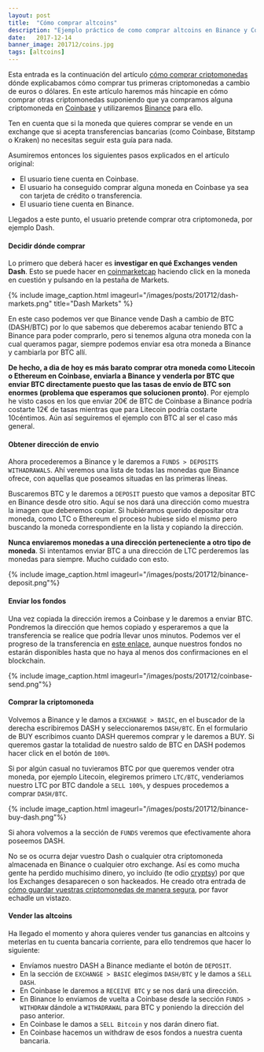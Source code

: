 ```yaml
---
layout: post
title:  "Cómo comprar altcoins"
description: "Ejemplo práctico de como comprar altcoins en Binance y Coinbase"
date:   2017-12-14
banner_image: 201712/coins.jpg
tags: [altcoins]
---
```


Esta entrada es la continuación del artículo [cómo comprar criptomonedas](../como-comprar-criptomonedas) dónde explicabamos cómo comprar tus primeras criptomonedas a cambio de euros o dólares. En este artículo haremos más hincapie en cómo comprar otras criptomonedas suponiendo que ya compramos alguna criptomoneda en [Coinbase](https://www.coinbase.com/join/52f9eda19f27be821400004e) y utilizaremos [Binance](https://www.binance.com/) para ello.

Ten en cuenta que si la moneda que quieres comprar se vende en un exchange que si acepta transferencias bancarias (como Coinbase, Bitstamp o Kraken) no necesitas seguir esta guía para nada.

<!--more-->

Asumiremos entonces los siguientes pasos explicados en el artículo original:

* El usuario tiene cuenta en Coinbase.
* El usuario ha conseguido comprar alguna moneda en Coinbase ya sea con tarjeta de crédito o transferencia.
* El usuario tiene cuenta en Binance.


Llegados a este punto, el usuario pretende comprar otra criptomoneda, por ejemplo Dash.

#### Decidir dónde comprar

Lo primero que deberá hacer es **investigar en qué Exchanges venden Dash**. Esto se puede hacer en [coinmarketcap](https://coinmarketcap.com/currencies/dash/#markets) haciendo click en la moneda en cuestión y pulsando en la pestaña de Markets.

{% include image_caption.html imageurl="/images/posts/201712/dash-markets.png" title="Dash Markets" %}

En este caso podemos ver que Binance vende Dash a cambio de BTC (DASH/BTC) por lo que sabemos que deberemos acabar teniendo BTC a Binance para poder comprarlo, pero si tenemos alguna otra moneda con la cual queramos pagar, siempre podemos enviar esa otra moneda a Binance y cambiarla por BTC allí.

**De hecho, a dia de hoy es más barato comprar otra moneda como Litecoin o Ethereum en Coinbase, enviarla a Binance y venderla por BTC que enviar BTC directamente puesto que las tasas de envío de BTC son enormes (problema que esperamos que solucionen pronto)**. Por ejemplo he visto casos en los que enviar 20€ de BTC de Coinbase a Binance podría costarte 12€ de tasas mientras que para Litecoin podría costarte 10céntimos. Aún así seguiremos el ejemplo con BTC al ser el caso más general.

#### Obtener dirección de envio

Ahora procederemos a Binance y le daremos a `FUNDS > DEPOSITS WITHADRAWALS`. Ahí veremos una lista de todas las monedas que Binance ofrece, con aquellas que poseamos situadas en las primeras líneas.

Buscaremos BTC y le daremos a `DEPOSIT` puesto que vamos a depositar BTC en Binance desde otro sitio. Aquí se nos dará una dirección como muestra la imagen que deberemos copiar. Si hubiéramos querido depositar otra moneda, como LTC o Ethereum el proceso hubiese sido el mismo pero buscando la moneda correspondiente en la lista y copiando la dirección.

**Nunca enviaremos monedas a una dirección perteneciente a otro tipo de moneda**. Si intentamos enviar BTC a una dirección de LTC perderemos las monedas para siempre. Mucho cuidado con esto.

{% include image_caption.html imageurl="/images/posts/201712/binance-deposit.png"%}

#### Enviar los fondos

Una vez copiada la dirección iremos a Coinbase y le daremos a enviar BTC. Pondremos la dirección que hemos copiado y esperaremos a que la transferencia se realice que podría llevar unos minutos. Podemos ver el progreso de la transferencia en [este enlace](https://www.binance.com/userCenter/transactionHistory.html), aunque nuestros fondos no estarán disponibles hasta que no haya al menos dos confirmaciones en el blockchain.

{% include image_caption.html imageurl="/images/posts/201712/coinbase-send.png"%}

#### Comprar la criptomoneda

Volvemos a Binance y le damos a `EXCHANGE > BASIC`, en el buscador de la derecha escribiremos DASH y seleccionaremos `DASH/BTC`. En el formulario de BUY escribimos cuanto DASH queremos comprar y le daremos a BUY. Si queremos gastar la totalidad de nuestro saldo de BTC en DASH podemos hacer click en el botón de `100%`.

Si por algún casual no tuvieramos BTC por que queremos vender otra moneda, por ejemplo Litecoin, elegiremos primero `LTC/BTC`, venderiamos nuestro LTC por BTC dandole a `SELL 100%`, y despues procedemos a comprar `DASH/BTC`.

{% include image_caption.html imageurl="/images/posts/201712/binance-buy-dash.png"%}

Si ahora volvemos a la sección de `FUNDS` veremos que efectivamente ahora poseemos DASH.

No se os ocurra dejar vuestro Dash o cualquier otra criptomoneda almacenada en Binance o cualquier otro exchange. Así es como mucha gente ha perdido muchísimo dinero, yo incluido (te odio [cryptsy](http://www.cryptsysettlement.com/)) por que los Exchanges desaparecen o son hackeados. He creado otra entrada de [cómo guardar vuestras criptomonedas de manera segura](../como-guardar-criptomonedas/), por favor echadle un vistazo.

#### Vender las altcoins

Ha llegado el momento y ahora quieres vender tus ganancias en altcoins y meterlas en tu cuenta bancaria corriente, para ello tendremos que hacer lo siguiente:

* Envíamos nuestro DASH a Binance mediante el botón de `DEPOSIT`.
* En la sección de `EXCHANGE > BASIC` elegimos `DASH/BTC` y le damos a `SELL DASH`.
* En Coinbase le daremos a `RECEIVE BTC` y se nos dará una dirección.
* En Binance lo enviamos de vuelta a Coinbase desde la sección `FUNDS > WITHDRAW` dándole a `WITHADRAWAL` para BTC y poniendo la dirección del paso anterior.
* En Coinbase le damos a `SELL Bitcoin` y nos darán dinero fiat.
* En Coinbase hacemos un withdraw de esos fondos a nuestra cuenta bancaria.